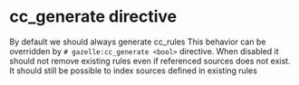 # cc_generate directive

By default we should always generate cc_rules 
This behavior can be overridden by `# gazelle:cc_generate <bool>` directive.
When disabled it should not remove existing rules even if referenced sources does not exist.
It should still be possible to index sources defined in existing rules
